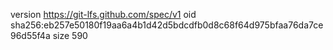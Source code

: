 version https://git-lfs.github.com/spec/v1
oid sha256:eb257e50180f19aa6a4b1d42d5bdcdfb0d8c68f64d975bfaa76da7ce96d55f4a
size 590
